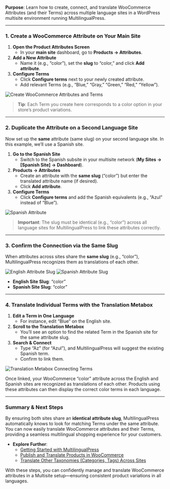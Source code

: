 **Purpose**: Learn how to create, connect, and translate WooCommerce Attributes (and their Terms) across multiple language sites in a WordPress multisite environment running MultilingualPress.

---

### 1. Create a WooCommerce Attribute on Your Main Site

1. **Open the Product Attributes Screen**
    - In your **main site** dashboard, go to **Products → Attributes**.
2. **Add a New Attribute**
    - Name it (e.g., “color”), set the **slug** to “color,” and click **Add attribute**.
3. **Configure Terms**
    - Click **Configure terms** next to your newly created attribute.
    - Add relevant Terms (e.g., “Blue,” “Gray,” “Green,” “Red,” “Yellow”).

![Create WooCommerce Attributes and Terms](https://multilingualpress.org/wp-content/uploads/sites/12/2020/11/Create-WooCommerce-Attributes-and-Terms.png)

> **Tip**: Each Term you create here corresponds to a color option in your store’s product variations.

---

### 2. Duplicate the Attribute on a Second Language Site

Now set up the **same** attribute (same slug) on your second language site. In this example, we’ll use a Spanish site.

1. **Go to the Spanish Site**
    - Switch to the Spanish subsite in your multisite network (**My Sites → [Spanish Site] → Dashboard**).
2. **Products → Attributes**
    - Create an attribute with the **same slug** (“color”) but enter the translated attribute name (if desired).
    - Click **Add attribute**.
3. **Configure Terms**
    - Click **Configure terms** and add the Spanish equivalents (e.g., “Azul” instead of “Blue”).

![Spanish Attribute](https://multilingualpress.org/wp-content/uploads/sites/12/2020/11/WooCommerce-Attribute-in-Spanish-site.png)

> **Important**: The slug must be identical (e.g., “color”) across all language sites for MultilingualPress to link these attributes correctly.

---

### 3. Confirm the Connection via the Same Slug

When attributes across sites share the **same slug** (e.g., “color”), MultilingualPress recognizes them as translations of each other.

![English Attribute Slug](https://multilingualpress.org/wp-content/uploads/sites/12/2020/11/WooCommerce-Attribute-in-English-language-site.png) ![Spanish Attribute Slug](https://multilingualpress.org/wp-content/uploads/sites/12/2020/11/WooCommerce-Attribute-in-Spanish-language-site.png)

- **English Site Slug**: “color”
- **Spanish Site Slug**: “color”

---

### 4. Translate Individual Terms with the Translation Metabox

1. **Edit a Term in One Language**
    - For instance, edit “Blue” on the English site.
2. **Scroll to the Translation Metabox**
    - You’ll see an option to find the related Term in the Spanish site for the same attribute slug.
3. **Search & Connect**
    - Type “Az” (for “Azul”), and MultilingualPress will suggest the existing Spanish term.
    - Confirm to link them.

![Translation Metabox Connecting Terms](https://multilingualpress.org/wp-content/uploads/sites/12/2020/11/Translation-Metabox-is-able-to-find-and-connect-the-related-Terms.png)

Once linked, your WooCommerce “color” attribute across the English and Spanish sites are recognized as translations of each other. Products using these attributes can then display the correct color terms in each language.

---

### Summary & Next Steps

By ensuring both sites share an **identical attribute slug**, MultilingualPress automatically knows to look for matching Terms under the same attribute. You can now easily translate WooCommerce attributes and their Terms, providing a seamless multilingual shopping experience for your customers.

- **Explore Further**:
    - [Getting Started with MultilingualPress](https://multilingualpress.org/docs/getting-started-with-multilingualpress-3/)
    - [Publish and Translate Products in WooCommerce](#)
    - [Translate Other Taxonomies (Categories, Tags) Across Sites](#)

With these steps, you can confidently manage and translate WooCommerce attributes in a Multisite setup—ensuring consistent product variations in all languages.